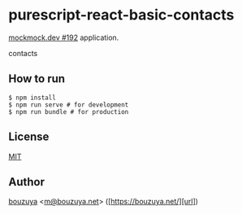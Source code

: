 # purescript-react-basic-contacts

[mockmock.dev #192](https://mockmock.connpass.com/event/111535/) application.

contacts

## How to run

```
$ npm install
$ npm run serve # for development
$ npm run bundle # for production
```

## License

[MIT](LICENSE)

## Author

[bouzuya][user] &lt;[m@bouzuya.net][email]&gt; ([https://bouzuya.net/][url])

[user]: https://github.com/bouzuya
[email]: mailto:m@bouzuya.net
[url]: https://bouzuya.net/
